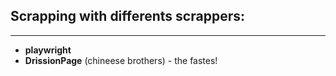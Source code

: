 ## Scrapping with differents scrappers:
---
- **playwright**
- **DrissionPage** (chineese brothers) - the fastes!